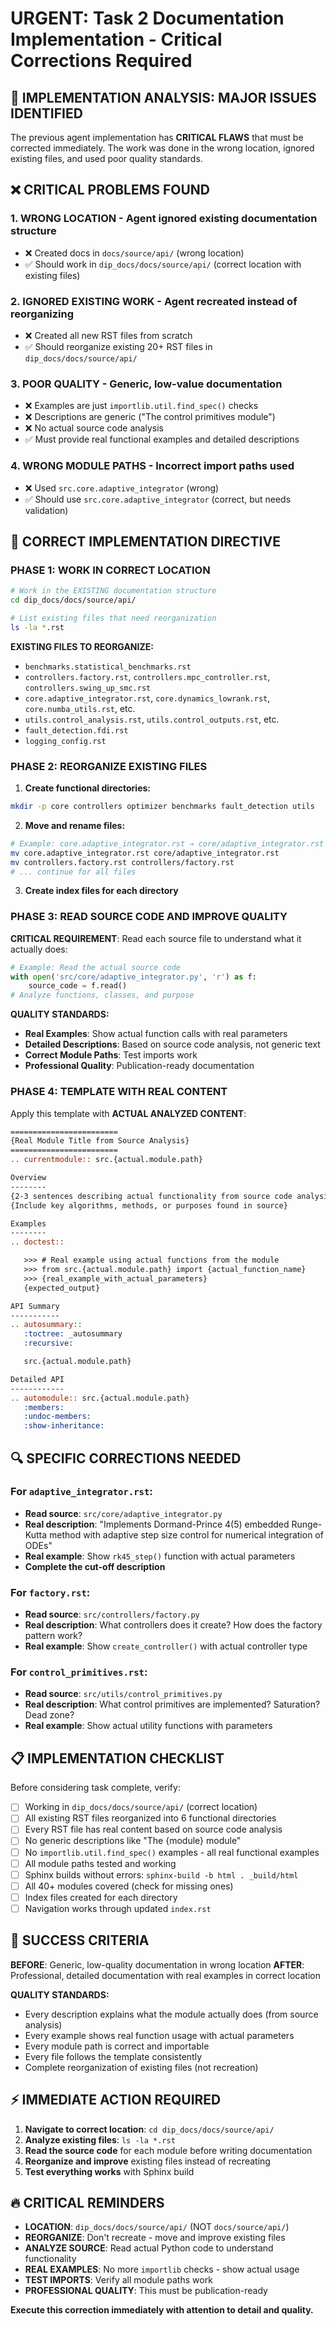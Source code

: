 # URGENT: Task 2 Documentation Implementation - Critical Corrections Required

## 🚨 IMPLEMENTATION ANALYSIS: MAJOR ISSUES IDENTIFIED

The previous agent implementation has **CRITICAL FLAWS** that must be corrected immediately. The work was done in the wrong location, ignored existing files, and used poor quality standards.

## ❌ CRITICAL PROBLEMS FOUND

### 1. **WRONG LOCATION** - Agent ignored existing documentation structure
- ❌ Created docs in `docs/source/api/` (wrong location)
- ✅ Should work in `dip_docs/docs/source/api/` (correct location with existing files)

### 2. **IGNORED EXISTING WORK** - Agent recreated instead of reorganizing
- ❌ Created all new RST files from scratch
- ✅ Should reorganize existing 20+ RST files in `dip_docs/docs/source/api/`

### 3. **POOR QUALITY** - Generic, low-value documentation
- ❌ Examples are just `importlib.util.find_spec()` checks
- ❌ Descriptions are generic ("The control primitives module")
- ❌ No actual source code analysis
- ✅ Must provide real functional examples and detailed descriptions

### 4. **WRONG MODULE PATHS** - Incorrect import paths used
- ❌ Used `src.core.adaptive_integrator` (wrong)
- ✅ Should use `src.core.adaptive_integrator` (correct, but needs validation)

## 🎯 CORRECT IMPLEMENTATION DIRECTIVE

### PHASE 1: WORK IN CORRECT LOCATION
```bash
# Work in the EXISTING documentation structure
cd dip_docs/docs/source/api/

# List existing files that need reorganization
ls -la *.rst
```

**EXISTING FILES TO REORGANIZE:**
- `benchmarks.statistical_benchmarks.rst`
- `controllers.factory.rst`, `controllers.mpc_controller.rst`, `controllers.swing_up_smc.rst`
- `core.adaptive_integrator.rst`, `core.dynamics_lowrank.rst`, `core.numba_utils.rst`, etc.
- `utils.control_analysis.rst`, `utils.control_outputs.rst`, etc.
- `fault_detection.fdi.rst`
- `logging_config.rst`

### PHASE 2: REORGANIZE EXISTING FILES
1. **Create functional directories:**
```bash
mkdir -p core controllers optimizer benchmarks fault_detection utils
```

2. **Move and rename files:**
```bash
# Example: core.adaptive_integrator.rst → core/adaptive_integrator.rst
mv core.adaptive_integrator.rst core/adaptive_integrator.rst
mv controllers.factory.rst controllers/factory.rst
# ... continue for all files
```

3. **Create index files for each directory**

### PHASE 3: READ SOURCE CODE AND IMPROVE QUALITY

**CRITICAL REQUIREMENT**: Read each source file to understand what it actually does:

```python
# Example: Read the actual source code
with open('src/core/adaptive_integrator.py', 'r') as f:
    source_code = f.read()
# Analyze functions, classes, and purpose
```

**QUALITY STANDARDS:**
- **Real Examples**: Show actual function calls with real parameters
- **Detailed Descriptions**: Based on source code analysis, not generic text
- **Correct Module Paths**: Test imports work
- **Professional Quality**: Publication-ready documentation

### PHASE 4: TEMPLATE WITH REAL CONTENT

Apply this template with **ACTUAL ANALYZED CONTENT**:

```rst
========================
{Real Module Title from Source Analysis}
========================
.. currentmodule:: src.{actual.module.path}

Overview
--------
{2-3 sentences describing actual functionality from source code analysis}
{Include key algorithms, methods, or purposes found in source}

Examples
--------
.. doctest::

   >>> # Real example using actual functions from the module
   >>> from src.{actual.module.path} import {actual_function_name}
   >>> {real_example_with_actual_parameters}
   {expected_output}

API Summary
-----------
.. autosummary::
   :toctree: _autosummary
   :recursive:

   src.{actual.module.path}

Detailed API
------------
.. automodule:: src.{actual.module.path}
   :members:
   :undoc-members:
   :show-inheritance:
```

## 🔍 SPECIFIC CORRECTIONS NEEDED

### For `adaptive_integrator.rst`:
- **Read source**: `src/core/adaptive_integrator.py`
- **Real description**: "Implements Dormand-Prince 4(5) embedded Runge-Kutta method with adaptive step size control for numerical integration of ODEs"
- **Real example**: Show `rk45_step()` function with actual parameters
- **Complete the cut-off description**

### For `factory.rst`:
- **Read source**: `src/controllers/factory.py`
- **Real description**: What controllers does it create? How does the factory pattern work?
- **Real example**: Show `create_controller()` with actual controller type

### For `control_primitives.rst`:
- **Read source**: `src/utils/control_primitives.py`
- **Real description**: What control primitives are implemented? Saturation? Dead zone?
- **Real example**: Show actual utility functions with parameters

## 📋 IMPLEMENTATION CHECKLIST

Before considering task complete, verify:

- [ ] Working in `dip_docs/docs/source/api/` (correct location)
- [ ] All existing RST files reorganized into 6 functional directories
- [ ] Every RST file has real content based on source code analysis
- [ ] No generic descriptions like "The {module} module"
- [ ] No `importlib.util.find_spec()` examples - all real functional examples
- [ ] All module paths tested and working
- [ ] Sphinx builds without errors: `sphinx-build -b html . _build/html`
- [ ] All 40+ modules covered (check for missing ones)
- [ ] Index files created for each directory
- [ ] Navigation works through updated `index.rst`

## 🎯 SUCCESS CRITERIA

**BEFORE**: Generic, low-quality documentation in wrong location
**AFTER**: Professional, detailed documentation with real examples in correct location

**QUALITY STANDARDS:**
- Every description explains what the module actually does (from source analysis)
- Every example shows real function usage with actual parameters
- Every module path is correct and importable
- Every file follows the template consistently
- Complete reorganization of existing files (not recreation)

## ⚡ IMMEDIATE ACTION REQUIRED

1. **Navigate to correct location**: `cd dip_docs/docs/source/api/`
2. **Analyze existing files**: `ls -la *.rst`
3. **Read the source code** for each module before writing documentation
4. **Reorganize and improve** existing files instead of recreating
5. **Test everything works** with Sphinx build

## 🔥 CRITICAL REMINDERS

- **LOCATION**: `dip_docs/docs/source/api/` (NOT `docs/source/api/`)
- **REORGANIZE**: Don't recreate - move and improve existing files
- **ANALYZE SOURCE**: Read actual Python code to understand functionality
- **REAL EXAMPLES**: No more `importlib` checks - show actual usage
- **TEST IMPORTS**: Verify all module paths work
- **PROFESSIONAL QUALITY**: This must be publication-ready

**Execute this correction immediately with attention to detail and quality.**